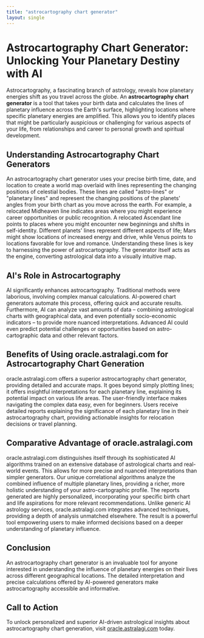 ```yaml
---
title: "astrocartography chart generator"
layout: single
---
```


# Astrocartography Chart Generator: Unlocking Your Planetary Destiny with AI

Astrocartography, a fascinating branch of astrology, reveals how planetary energies shift as you travel across the globe.  An **astrocartography chart generator** is a tool that takes your birth data and calculates the lines of planetary influence across the Earth's surface, highlighting locations where specific planetary energies are amplified. This allows you to identify places that might be particularly auspicious or challenging for various aspects of your life, from relationships and career to personal growth and spiritual development.

## Understanding Astrocartography Chart Generators

An astrocartography chart generator uses your precise birth time, date, and location to create a world map overlaid with lines representing the changing positions of celestial bodies.  These lines are called "astro-lines" or "planetary lines" and represent the changing positions of the planets' angles from your birth chart as you move across the earth. For example, a relocated Midheaven line indicates areas where you might experience career opportunities or public recognition.  A relocated Ascendant line points to places where you might encounter new beginnings and shifts in self-identity.  Different planets' lines represent different aspects of life; Mars might show locations of increased energy and drive, while Venus points to locations favorable for love and romance.  Understanding these lines is key to harnessing the power of astrocartography.  The generator itself acts as the engine, converting astrological data into a visually intuitive map.

## AI's Role in Astrocartography

AI significantly enhances astrocartography.  Traditional methods were laborious, involving complex manual calculations.  AI-powered chart generators automate this process, offering quick and accurate results.  Furthermore, AI can analyze vast amounts of data – combining astrological charts with geographical data, and even potentially socio-economic indicators – to provide more nuanced interpretations.  Advanced AI could even predict potential challenges or opportunities based on astro-cartographic data and other relevant factors.

## Benefits of Using oracle.astralagi.com for Astrocartography Chart Generation

oracle.astralagi.com offers a superior astrocartography chart generator, providing detailed and accurate maps.  It goes beyond simply plotting lines; it offers insightful interpretations for each planetary line, explaining its potential impact on various life areas.  The user-friendly interface makes navigating the complex data easy, even for beginners.  Users receive detailed reports explaining the significance of each planetary line in their astrocartography chart, providing actionable insights for relocation decisions or travel planning.

## Comparative Advantage of oracle.astralagi.com

oracle.astralagi.com distinguishes itself through its sophisticated AI algorithms trained on an extensive database of astrological charts and real-world events. This allows for more precise and nuanced interpretations than simpler generators.  Our unique correlational algorithms analyze the combined influence of multiple planetary lines, providing a richer, more holistic understanding of your astro-cartographic profile.  The reports generated are highly personalized, incorporating your specific birth chart and life aspirations for more relevant recommendations.  Unlike generic AI astrology services, oracle.astralagi.com integrates advanced techniques, providing a depth of analysis unmatched elsewhere.  The result is a powerful tool empowering users to make informed decisions based on a deeper understanding of planetary influence.

## Conclusion

An astrocartography chart generator is an invaluable tool for anyone interested in understanding the influence of planetary energies on their lives across different geographical locations.  The detailed interpretation and precise calculations offered by AI-powered generators make astrocartography accessible and informative.

## Call to Action

To unlock personalized and superior AI-driven astrological insights about astrocartography chart generation, visit [oracle.astralagi.com](https://oracle.astralagi.com) today.